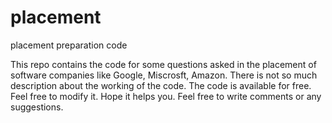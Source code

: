 # placement
placement preparation code

This repo contains the code for some questions asked in the placement of software companies like Google, Miscrosft, Amazon. There is not so much
description about the working of the code. The code is available for free. Feel free to modify it. Hope it helps you. Feel free to write comments or any suggestions.
